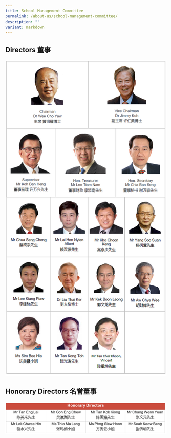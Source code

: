 ```yaml
---
title: School Management Committee
permalink: /about-us/school-management-committee/
description: ""
variant: markdown
---
```

Directors 董事
------------
<img src="/images/CCHM_SMC_0.jpg" alt="SMC0" style="width:1080px">

Honorary Directors 名誉董事
-----------------------

<img src="/images/CCHM_SMC_3.jpg" alt="SMC3" style="width:1080px">